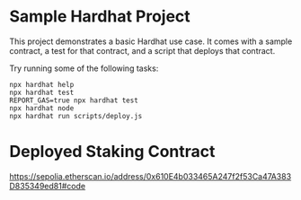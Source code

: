 # Sample Hardhat Project

This project demonstrates a basic Hardhat use case. It comes with a sample contract, a test for that contract, and a script that deploys that contract.

Try running some of the following tasks:

```shell
npx hardhat help
npx hardhat test
REPORT_GAS=true npx hardhat test
npx hardhat node
npx hardhat run scripts/deploy.js
```

# Deployed Staking Contract

https://sepolia.etherscan.io/address/0x610E4b033465A247f2f53Ca47A383D835349ed81#code
